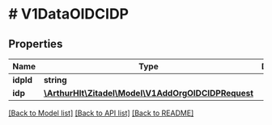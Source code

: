 # # V1DataOIDCIDP

## Properties

Name | Type | Description | Notes
------------ | ------------- | ------------- | -------------
**idpId** | **string** |  | [optional]
**idp** | [**\ArthurHlt\Zitadel\Model\V1AddOrgOIDCIDPRequest**](V1AddOrgOIDCIDPRequest.md) |  | [optional]

[[Back to Model list]](../../README.md#models) [[Back to API list]](../../README.md#endpoints) [[Back to README]](../../README.md)
